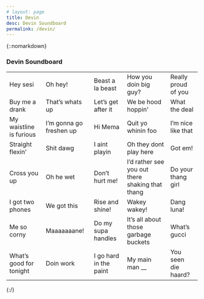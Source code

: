 ```yaml
---
# layout: page
title: Devin
desc: Devin Soundboard
permalink: /devin/
---
```


{::nomarkdown}
<head>
	<link rel="stylesheet" href="/assets/css/main.css">
	<script src="/assets/js/devin.js"></script>
</head>
<body>
<div class="pretty-links">




<h3 id="devin-soundboard">Devin Soundboard</h3>

<!--   <div class="hidden">
    <audio id="myAudio">
      <source src="horse.mp3" type="audio/mpeg">
      Your browser does not support the audio element.
    </audio>
  </div> -->
  <table id="devin-table">
    <tr>
      <td>Hey sesi</td>
      <td>Oh hey!</td>
      <td>Beast a la beast</td>
      <td>How you doin big guy?</td>
      <td>Really proud of you</td>
    </tr>
    <tr>
      <td>Buy me a drank</td>
      <td>That’s whats up</td>
      <td>Let’s get after it</td>
      <td>We be hood hoppin'</td>
      <td>What the deal</td>
    </tr>
    <tr>
      <td>My waistline is furious</td>
      <td>I’m gonna go freshen up</td>
      <td>Hi Mema</td>
      <td>Quit yo whinin foo</td>
      <td>I’m nice like that</td>
    </tr>
    <tr>
      <td>Straight flexin'</td>
      <td>Shit dawg</td>
      <td>I aint playin</td>
      <td>Oh they dont play here</td>
      <td>Got em!</td>
    </tr>
    <tr>
      <td>Cross you up</td>
      <td>Oh he wet</td>
      <td>Don’t hurt me!</td>
      <td>I’d rather see you out there shaking that thang</td>
      <td>Do your thang girl</td>
    </tr>
    <tr>
      <td>I got two phones</td>
      <td>We got this</td>
      <td>Rise and shine!</td>
      <td>Wakey wakey!</td>
      <td>Dang luna!</td>
    </tr>
    <tr>
      <td>Me so corny</td>
      <td>Maaaaaaane!</td>
      <td>Do my supa handles</td>
      <td>It’s all about those garbage buckets</td>
      <td>What’s gucci</td>
    </tr>
    <tr>
      <td>What’s good for tonight</td>
      <td>Doin work</td>
      <td>I go hard in the paint</td>
      <td>My main man __</td>
      <td>You seen die haard?</td>
    </tr>
  </table>
</body>

{:/}

